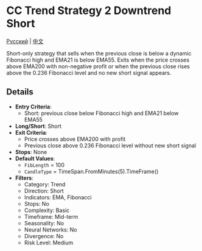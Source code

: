 # CC Trend Strategy 2 Downtrend Short
[Русский](README_ru.md) | [中文](README_cn.md)

Short-only strategy that sells when the previous close is below a dynamic Fibonacci high and EMA21 is below EMA55. Exits when the price crosses above EMA200 with non-negative profit or when the previous close rises above the 0.236 Fibonacci level and no new short signal appears.

## Details

- **Entry Criteria**:
  - Short: previous close below Fibonacci high and EMA21 below EMA55
- **Long/Short**: Short
- **Exit Criteria**:
  - Price crosses above EMA200 with profit
  - Previous close above 0.236 Fibonacci level without new short signal
- **Stops**: None
- **Default Values**:
  - `FibLength` = 100
  - `CandleType` = TimeSpan.FromMinutes(5).TimeFrame()
- **Filters**:
  - Category: Trend
  - Direction: Short
  - Indicators: EMA, Fibonacci
  - Stops: No
  - Complexity: Basic
  - Timeframe: Mid-term
  - Seasonality: No
  - Neural Networks: No
  - Divergence: No
  - Risk Level: Medium
